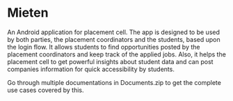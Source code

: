 # Mieten
An Android application for placement cell. The app is designed to be used by both parties, the placement coordinators and the students, based upon the login flow. It allows students to find opportunities posted by the placement coordinators and keep track of the applied jobs. Also, it helps the placement cell to get powerful insights about student data and can post companies information for quick accessibility by students.

Go through multiple documentations in Documents.zip to get the complete use cases covered by this.
